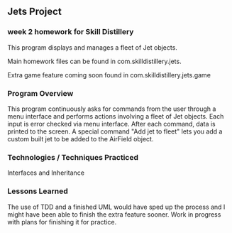 ## Jets Project

### week 2 homework for Skill Distillery

This program displays and manages a fleet of Jet objects.

Main homework files can be found in com.skilldistillery.jets.

Extra game feature coming soon found in com.skilldistillery.jets.game

### Program Overview

This program continuously asks for commands from the user through 
a menu interface and performs actions involving a fleet of Jet objects.
Each input is error checked via menu interface. After each command, data is printed
to the screen. A special command "Add jet to fleet" lets you add a custom built jet
to be added to the AirField object.   


### Technologies / Techniques Practiced
Interfaces and Inheritance

### Lessons Learned

The use of TDD and a finished UML would have sped up the process and I might have 
been able to finish the extra feature sooner. Work in progress with plans for finishing
it for practice. 
